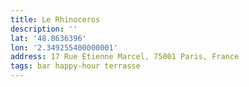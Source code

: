 ```yaml
---
title: Le Rhinoceros
description: ''
lat: '48.8636396'
lon: '2.349255400000001'
address: 17 Rue Étienne Marcel, 75001 Paris, France
tags: bar happy-hour terrasse
---
```

